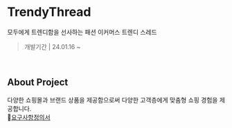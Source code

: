 # TrendyThread
모두에게 트렌디함을 선사하는 패션 이커머스 트렌디 스레드
> 개발기간 | 24.01.16 ~

<br/>

## About Project

다양한 쇼핑몰과 브랜드 상품을 제공함으로써 다양한 고객층에게 맞춤형 쇼핑 경험을 제공합니다. <br/>
🔗[요구사항정의서](https://docs.google.com/spreadsheets/d/16V0Ie5nuqUyZKEukAavXl3j2ZAjKD8ToOs02jylvsuU/edit?usp=sharing)

<br/>
